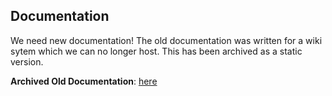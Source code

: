 ## Documentation

We need new documentation!   The old documentation was written for a
wiki sytem which we can no longer host.  This has been archived as a static
version.

**Archived Old Documentation**: [here](https://archived.sensorgnome.org)
